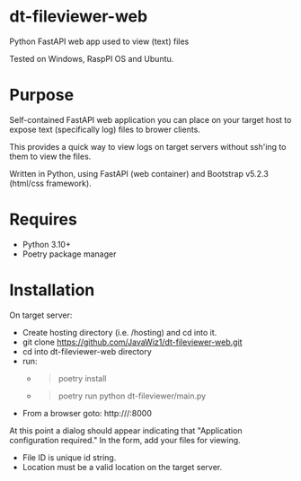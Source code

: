 # dt-fileviewer-web
Python FastAPI web app used to view (text) files

Tested on Windows, RaspPI OS and Ubuntu.

# Purpose
Self-contained FastAPI web application you can place on your target host to expose text (specifically log) files to brower clients. 

This provides a quick way to view logs on target servers without ssh'ing to them to view the files.

Written in Python, using FastAPI (web container) and Bootstrap v5.2.3 (html/css framework).

# Requires
- Python 3.10+
- Poetry package manager

# Installation
On target server:
- Create hosting directory (i.e. /hosting) and cd into it.
- git clone https://github.com/JavaWiz1/dt-fileviewer-web.git
- cd into dt-fileviewer-web directory
- run: 
  - > poetry install
  - > poetry run python dt-fileviewer/main.py
- From a browser goto: http://<target server>/:8000

At this point a dialog should appear indicating that "Application configuration required."
In the form, add your files for viewing.  

- File ID is unique id string.
- Location must be a valid location on the target server.
